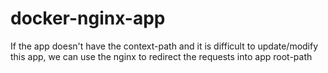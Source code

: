 # docker-nginx-app
If the app doesn't have the context-path and it is difficult to update/modify this app, we can use the nginx to redirect the requests into app root-path
